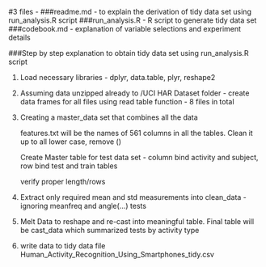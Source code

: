 #3 files - 
###readme.md - to explain the derivation of tidy data set using run_analysis.R script
###run_analysis.R - R script to generate tidy data set
###codebook.md - explanation of variable selections and experiment details


###Step by step explanation to obtain tidy data set using run_analysis.R script

1. Load necessary libraries - dplyr, data.table, plyr, reshape2

2. Assuming data unzipped already to /UCI HAR Dataset folder - create data frames for all files using read table function - 8 files in total

3. Creating a master_data set that combines all the data

	features.txt will be the names of 561 columns in all the tables. Clean it up to all lower case, remove ()

	Create Master table for test data set - column bind activity and subject, row bind test and train tables

	verify proper length/rows


4.  Extract only required mean and std measurements into clean_data - ignoring meanfreq and angle(...) tests


5.  Melt Data to reshape and re-cast into meaningful table. Final table will be cast_data which summarized tests by activity type

6. write data to tidy data file Human_Activity_Recognition_Using_Smartphones_tidy.csv


